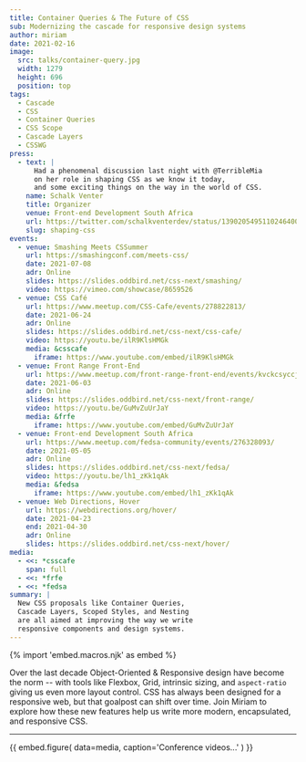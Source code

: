 ```yaml
---
title: Container Queries & The Future of CSS
sub: Modernizing the cascade for responsive design systems
author: miriam
date: 2021-02-16
image:
  src: talks/container-query.jpg
  width: 1279
  height: 696
  position: top
tags:
  - Cascade
  - CSS
  - Container Queries
  - CSS Scope
  - Cascade Layers
  - CSSWG
press:
  - text: |
      Had a phenomenal discussion last night with @TerribleMia
      on her role in shaping CSS as we know it today,
      and some exciting things on the way in the world of CSS.
    name: Schalk Venter
    title: Organizer
    venue: Front-end Development South Africa
    url: https://twitter.com/schalkventerdev/status/1390205495110246400
    slug: shaping-css
events:
  - venue: Smashing Meets CSSummer
    url: https://smashingconf.com/meets-css/
    date: 2021-07-08
    adr: Online
    slides: https://slides.oddbird.net/css-next/smashing/
    video: https://vimeo.com/showcase/8659526
  - venue: CSS Café
    url: https://www.meetup.com/CSS-Cafe/events/278822813/
    date: 2021-06-24
    adr: Online
    slides: https://slides.oddbird.net/css-next/css-cafe/
    video: https://youtu.be/ilR9KlsHMGk
    media: &csscafe
      iframe: https://www.youtube.com/embed/ilR9KlsHMGk
  - venue: Front Range Front-End
    url: https://www.meetup.com/front-range-front-end/events/kvckcsyccjbfb/
    date: 2021-06-03
    adr: Online
    slides: https://slides.oddbird.net/css-next/front-range/
    video: https://youtu.be/GuMvZuUrJaY
    media: &frfe
      iframe: https://www.youtube.com/embed/GuMvZuUrJaY
  - venue: Front-end Development South Africa
    url: https://www.meetup.com/fedsa-community/events/276328093/
    date: 2021-05-05
    adr: Online
    slides: https://slides.oddbird.net/css-next/fedsa/
    video: https://youtu.be/lh1_zKk1qAk
    media: &fedsa
      iframe: https://www.youtube.com/embed/lh1_zKk1qAk
  - venue: Web Directions, Hover
    url: https://webdirections.org/hover/
    date: 2021-04-23
    end: 2021-04-30
    adr: Online
    slides: https://slides.oddbird.net/css-next/hover/
media:
  - <<: *csscafe
    span: full
  - <<: *frfe
  - <<: *fedsa
summary: |
  New CSS proposals like Container Queries,
  Cascade Layers, Scoped Styles, and Nesting
  are all aimed at improving the way we write
  responsive components and design systems.
---
```


{% import 'embed.macros.njk' as embed %}

Over the last decade
Object-Oriented & Responsive design
have become the norm --
with tools like Flexbox, Grid,
intrinsic sizing, and `aspect-ratio`
giving us even more layout control.
CSS has always been designed for a responsive web,
but that goalpost can shift over time.
Join Miriam to explore how these new features
help us write more modern, encapsulated,
and responsive CSS.

------

{{ embed.figure(
  data=media,
  caption='Conference videos...'
) }}
